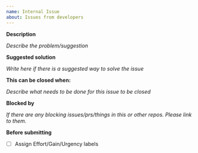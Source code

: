 ```yaml
---
name: Internal Issue
about: Issues from developers
---
```


**Description**

_Describe the problem/suggestion_

**Suggested solution**

_Write here if there is a suggested way to solve the issue_

**This can be closed when:**

_Describe what needs to be done for this issue to be closed_

**Blocked by**

_If there are any blocking issues/prs/things in this or other repos. Please link to them._

**Before submitting**
- [ ] Assign Effort/Gain/Urgency labels

